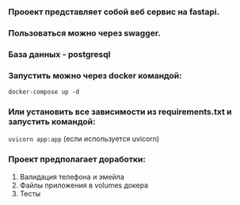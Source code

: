 ### Прооект представляет собой веб сервис на fastapi.
### Пользоваться можно через swagger.
### База данных - postgresql
### Запустить можно через docker командой:
```
docker-compose up -d
```
### Или установить все зависимости из requirements.txt и запустить командой:
```uvicorn app:app``` (если используется uvicorn)
### Проект предполагает доработки:
1. Валидация телефона и эмейла
2. Файлы приложения в volumes докера
3. Тесты